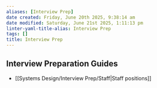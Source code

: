 ```yaml
---
aliases: [Interview Prep]
date created: Friday, June 20th 2025, 9:38:14 am
date modified: Saturday, June 21st 2025, 1:11:13 pm
linter-yaml-title-alias: Interview Prep
tags: []
title: Interview Prep
---
```


## Interview Preparation Guides

- [[Systems Design/Interview Prep/Staff|Staff positions]]

